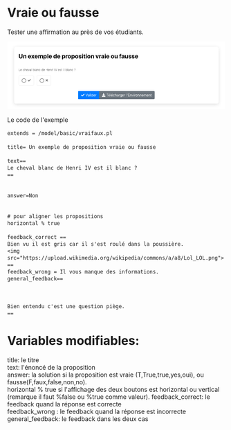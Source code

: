 
# Vraie ou fausse

Tester une affirmation au près de vos étudiants.

[![image](./VF.png)](https://pl.u-pem.fr/filebrowser/demo/32678/)



Le code de l'exemple 
```
extends = /model/basic/vraifaux.pl

title= Un exemple de proposition vraie ou fausse 

text==
Le cheval blanc de Henri IV est il blanc ? 
==


answer=Non


# pour aligner les propositions 
horizontal % true 

feedback_correct ==
Bien vu il est gris car il s'est roulé dans la poussière.  
<img src="https://upload.wikimedia.org/wikipedia/commons/a/a8/Lol_LOL.png">
==
feedback_wrong = Il vous manque des informations.
general_feedback==



Bien entendu c'est une question piège.
==

```

# Variables modifiables:

   title: le titre   
   text: l'énoncé de la proposition   
   answer: la solution si la proposition est vraie (T,True,true,yes,oui),  ou fausse(F,faux,false,non,no).  
   horizontal % true si l'affichage des deux boutons est horizontal ou vertical (remarque il faut %false ou %true comme valeur). 
   feedback_correct: le feedback quand la réponse est correcte   
   feedback_wrong : le feedback quand la réponse est incorrecte   
   general_feedback: le feedback dans les deux cas   
   

